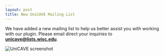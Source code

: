 ```yaml
---
layout: post
title: New UniCAVE Mailing List
---
```


We have added a new mailing list to help us better assist you with working with our plugin.  Please email direct your inquiries to **unicave@lists.wisc.edu**.

![UniCAVE screenshot](/images/unicaveScreencap.png)